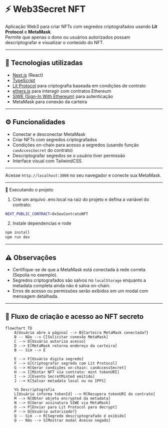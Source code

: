 # ⚡ Web3Secret NFT

Aplicação Web3 para criar NFTs com segredos criptografados usando **Lit Protocol** e **MetaMask**.  
Permite que apenas o dono ou usuários autorizados possam descriptografar e visualizar o conteúdo do NFT.

---

## 🔹 Tecnologias utilizadas

- [Next.js](https://nextjs.org/) (React)
- [TypeScript](https://www.typescriptlang.org/)
- [Lit Protocol](https://litprotocol.com/) para criptografia baseada em condições de contrato
- [ethers.js](https://docs.ethers.io/v6/) para interagir com contratos Ethereum
- [SIWE (Sign-In With Ethereum)](https://docs.login.xyz/siwe) para autenticação
- MetaMask para conexão da carteira

---

## ⚙️ Funcionalidades

- Conectar e desconectar MetaMask
- Criar NFTs com segredos criptografados
- Condições on-chain para acesso a segredos (usando função `canAccessSecret` do contrato)
- Descriptografar segredos se o usuário tiver permissão
- Interface visual com TailwindCSS

---


Acesse `http://localhost:3000` no seu navegador e conecte sua MetaMask.

---

🔑 Executando o projeto

1. Crie um arquivo .env.local na raiz do projeto e defina a variável do contrato:

```bash
NEXT_PUBLIC_CONTRACT=0xSeuContratoNFT
```
2. Instale dependencias e rode

```bash
npm install
npm run dev
```
---

## ⚠️ Observações

- Certifique-se de que a MetaMask está conectada à rede correta (Sepolia no exemplo).
- Segredos criptografados são salvos no `localStorage` enquanto a metadata completa ainda não é salva on-chain.
- Erros de acesso ou permissões serão exibidos em um modal com mensagem detalhada.

---
## 🔄 Fluxo de criação e acesso ao NFT secreto

```mermaid
flowchart TD
    A[Usuário abre a página] --> B{Carteira MetaMask conectada?}
    B -- Não --> C[Solicitar conexão MetaMask]
    C --> D[Usuário autoriza acesso]
    D --> E[MetaMask retorna endereço da carteira]
    B -- Sim --> E

    E --> F[Usuário digita segredo]
    F --> G[Criptografar segredo com Lit Protocol]
    G --> H[Gerar condições on-chain: canAccessSecret]
    H --> I[Mintar NFT via contrato: mint tokenURI]
    I --> J[Evento SecretMinted emitido]
    J --> K[Salvar metadata local ou no IPFS]

    %% Descriptografia
    L[Usuário informa tokenId] --> M[Recupera tokenURI do contrato]
    M --> N[Obter objeto encrypted da metadata]
    N --> O[Gerar assinatura SIWE via MetaMask]
    O --> P[Enviar para Lit Protocol para decrypt]
    P --> Q{Usuário autorizado?}
    Q -- Sim --> R[Segredo descriptografado é exibido]
    Q -- Não --> S[Mostrar modal Acesso negado]
